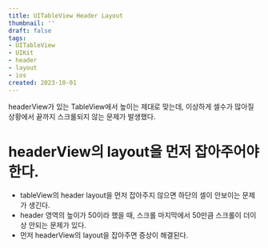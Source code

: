 ```yaml
---
title: UITableView Header Layout
thumbnail: ''
draft: false
tags:
- UITableView
- UIKit
- header
- layout
- ios
created: 2023-10-01
---
```


headerView가 있는 TableView에서 높이는 제대로 맞는데, 이상하게 셀수가 많아질 상황에서 끝까지 스크롤되지 않는 문제가 발생했다.

# headerView의 layout을 먼저 잡아주어야 한다.

* tableView의 header layout을 먼저 잡아주지 않으면 하단의 셀이 안보이는 문제가 생긴다.
* header 영역의 높이가 50이라 했을 때, 스크롤 마지막에서 50만큼 스크롤이 더이상 안되는 문제가 있다.
* 먼저 headerView의 layout을 잡아주면 증상이 해결된다.
